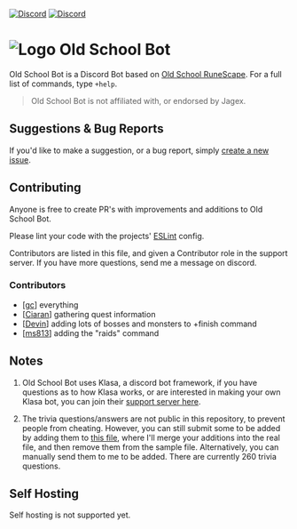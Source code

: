 [![Discord](https://i.imgur.com/AWqUL0x.png)](https://discord.gg/WJWmAuJ) [![Discord](https://i.imgur.com/OcOyprP.png)](https://discordapp.com/oauth2/authorize?client_id=303730326692429825&scope=bot&permissions=281600&response_type=code&redirect_url=https://github.com/gc/oldschoolbot/blob/master/commands.md)

# ![Logo](https://i.imgur.com/Szr6sk7.png) Old School Bot

Old School Bot is a Discord Bot based on [Old School RuneScape](https://oldschool.runescape.com/). For a full list of commands, type `+help`.

> Old School Bot is not affiliated with, or endorsed by Jagex.

## Suggestions & Bug Reports

If you'd like to make a suggestion, or a bug report, simply [create a new issue](https://github.com/gc/oldschoolbot/issues/new).

## Contributing

Anyone is free to create PR's with improvements and additions to Old School Bot.

Please lint your code with the projects' [ESLint](https://eslint.org/) config.

Contributors are listed in this file, and given a Contributor role in the support server. If you have more questions, send me a message on discord.

### Contributors

- [[gc](https://github.com/gc/oldschoolbot)] everything
- [[Ciaran](https://github.com/ciaranlangton)] gathering quest information
- [[Devin](https://github.com/devin8)] adding lots of bosses and monsters to +finish command
- [[ms813](https://github.com/ms813)] adding the "raids" command

## Notes

1.  Old School Bot uses Klasa, a discord bot framework, if you have questions as to how Klasa works, or are interested in making your own Klasa bot, you can join their [support server here](https://discord.gg/FpEFSyY).

2.  The trivia questions/answers are not public in this repository, to prevent people from cheating. However, you can still submit some to be added by adding them to [this file](https://github.com/gc/oldschoolbot/blob/master/resources/triviaQuestionsFormat.json), where I'll merge your additions into the real file, and then remove them from the sample file. Alternatively, you can manually send them to me to be added. There are currently 260 trivia questions.

## Self Hosting

Self hosting is not supported yet.
